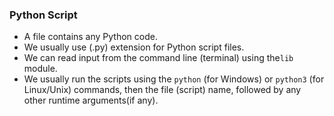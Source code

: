 ### Python Script
- A file contains any Python code.
- We usually use (.py) extension for Python script files.
- We can read input from the command line (terminal) using the`lib` module.
- We usually run the scripts using the `python` (for Windows) or `python3` (for Linux/Unix) commands, then the file (script) name, followed by any other runtime arguments(if any).
